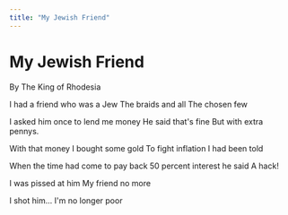 ```yaml
---
title: "My Jewish Friend"
---
```


# My Jewish Friend

By The King of Rhodesia

I had a friend who was a Jew 
The braids and all 
The chosen few 

I asked him once to lend me money 
He said that's fine 
But with extra pennys. 

With that money I bought some gold 
To fight inflation 
I had been told 

When the time had come to pay back 
50 percent interest he said 
A hack! 

I was pissed at him 
My friend no more 

I shot him... 
I'm no longer poor 
